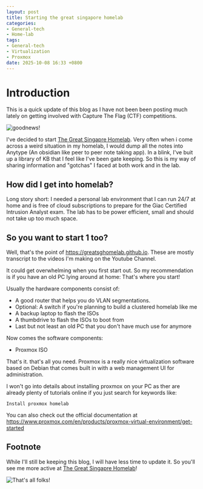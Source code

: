 ```yaml
---
layout: post
title: Starting the great singapore homelab
categories:
- General-tech
- Home-lab
tags:
- General-tech
- Virtualization
- Proxmox
date: 2025-10-08 16:33 +0800
---
```

# Introduction

This is a quick update of this blog as I have not been been posting much lately on getting involved with Capture The Flag (CTF) competitions. 

![goodnews!](https://media.tenor.com/AyjdnbCSflEAAAAM/good-news-everyone-hubert.gif)

I've decided to start [The Great Singapre Homelab](https://greatsghomelab.github.io). Very often when i come across a weird situation in my homelab, I would dump all the notes into Anytype (An obsidian like peer to peer note taking app). In a blink, I've buit up a library of KB that I feel like I've been gate keeping. So this is my way of sharing information and "gotchas" I faced at both work and in the lab. 

## How did I get into homelab?

Long story short: I needed a personal lab environment that I can run 24/7 at home and is free of cloud subscriptions to prepare for the Giac Certified Intrusion Analyst exam. The lab has to be power efficient, small and should not take up too much space.

## So you want to start 1 too?

Well, that's the point of <https://greatsghomelab.github.io>. These are mostly transcript to the videos I'm making on the Youtube Channel. 

It could get overwhelming when you first start out. So my recommendation is if you have an old PC lying around at home: That's where you start!

Usually the hardware components consist of:
- A good router that helps you do VLAN segmentations.
- Optional: A switch if you're planning to build a clustered homelab like me
- A backup laptop to flash the ISOs
- A thumbdrive to flash the ISOs to boot from
- Last but not least an old PC that you don't have much use for anymore

Now comes the software components:
- Proxmox ISO

That's it. that's all you need. Proxmox is a really nice virtualization software based on Debian that comes built in with a web management UI for administration.

I won't go into details about installing proxmox on your PC as ther are already plenty of tutorials online if you just search for keywords like:

```
Install proxmox homelab
```

You can also check out the official documentation at <https://www.proxmox.com/en/products/proxmox-virtual-environment/get-started>

## Footnote

While I'll still be keeping this blog, I will have less time to update it. So you'll see me more active at [The Great Singapre Homelab](https://greatsghomelab.github.io)!

![That's all folks!](https://cdn.looneytuneswiki.com/thumb/3/31/That%27s_all_folks%21_%28LTC%29.png/640px-That%27s_all_folks%21_%28LTC%29.png)
